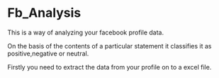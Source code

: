 # Fb_Analysis

This is a way of analyzing your facebook profile data.

On the basis of the contents of a particular statement it classifies it as positive,negative or neutral.

Firstly you need to extract the data from your profile on to a excel file.
